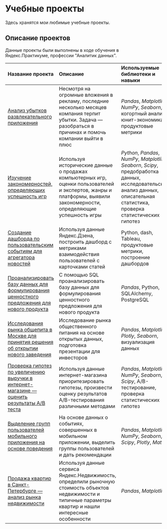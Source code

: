# Учебные проекты

Здесь хранятся мои любимые учебные проекты.

## Описание проектов

Данные проекты были выполнены в ходе обучения в Яндекс.Практикуме, профессии "Аналитик данных".

| Название проекта | Описание | Используемые библиотеки и навыки | Направление деятельности | Сферы деятельности |
| :---------------------- | :---------------------- | :---------------------- | :---------------------- | :---------------------- 
| [Анализ убытков развлекательного приложения](Entertainment_App) | Несмотря на огромные вложения в рекламу, последние несколько месяцев компания терпит убытки. Задача — разобраться в причинах и помочь компании выйти в плюс | *Pandas*, *Matplotlib*, *NumPy*, *Seaborn*, когортный анализ, юнит-экономика, продуктовые метрики| Маркетинг- аналитик, Продуктовый аналитик | Интернет-сервисы, Стартапы |
| [Изучение закономерностей, определяющих успешность игр](Game_Store) | Используя исторические данные о продажах компьютерных игр, оценки пользователей и экспертов, жанры и платформы, выявили закономерности, определяющие успешность игры | *Python*, *Pandas*, *NumPy*, *Matplotlib*, *Seaborn*, *Scipy*, предобработка данных, исследовательский анализ данных, описательная статистика, проверка статистических гипотез |  Маркетинг-аналитик, Продуктовый аналитик | Gamedev, Интернет-магазины | 
| [Создание дашборда по пользовательским событиям для агрегатора новостей](Dash) | Используя данные Яндекс.Дзена, построить дашборд с метриками взаимодействия пользователей с карточками статей | Python, dash, Tableau, продуктовые метрики, построение дашбордов | Маркетинг-аналитик, Data Analyst, Аналитик (универсал), BI-аналитик | Интернет-сервисы, Площадки объявлений |
| [Проанализировать базу данных для формулирования ценностного предложения для нового продукта](SQL) | С помощью  SQL проанализировать базу данных для формулирования ценностного предложения для нового продукта | *Pandas*, Python, SQLAlchemy, PostgreSQL | Data Analyst, Аналитик (универсал) | Стартапы, Бизнес |
| [Исследования рынка общепита в Москве для принятия решения об открытии нового заведения](Msk_Food_Service) | Исследование рынка общественного питания на основе открытых данных, подготовка презентации для инвесторов | *Pandas*, *Matplotlib*, *Plotly*, *Seaborn*, визуализация данных | Data Analyst, Маркетинг-аналитик, Аналитик (универсал) | Стартапы, Бизнес, Оффлайн | 
| [Проверка гипотез по увеличению выручки в интернет-магазине — оценить результаты A/B теста](Online_Store_Revenue_) | Используя данные интернет-магазина приоритезировать гипотезы, произвести оценку результатов A/B-тестирования различными методами | *Pandas*, *Matplotlib*, *NumPy*, *Seaborn*, *Scipy*, A/B-тестирование, проверка статистических гипотез | Маркетинг-аналитик | Интернет-магазины | 
| [Выделение групп пользователей мобильного приложения на основе поведения](Users_Group_Mobile_App_) | На основе данных о событиях, совершенных в мобильном приложении, выделить группы пользователей и дать рекомендации| *Pandas*, *Matplotlib*, *NumPy*, *Seaborn*, *Scipy*, *Plotly*, *Math*  | Data Analyst, Аналитик (универсал) | Мобильные приложения, Интернет-магазины |
| [Продажа квартир в Санкт-Петербурге — анализ рынка недвижимости](SPB_Realty) | Используя данные сервиса Яндекс.Недвижимость, определили рыночную стоимость объектов недвижимости и типичные параметры квартир и нашли интересные особенности| *Pandas*, *Matplotlib* | Маркетинг-аналитик, Fraud-аналитик, Data Analyst | Интернет-сервисы, Площадки объявлений | 




